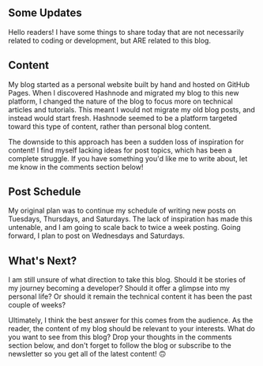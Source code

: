 ## Some Updates

Hello readers! I have some things to share today that are not necessarily related to coding or development, but ARE related to this blog.

## Content

My blog started as a personal website built by hand and hosted on GitHub Pages. When I discovered Hashnode and migrated my blog to this new platform, I changed the nature of the blog to focus more on technical articles and tutorials. This meant I would not migrate my old blog posts, and instead would start fresh. Hashnode seemed to be a platform targeted toward this type of content, rather than personal blog content. 

The downside to this approach has been a sudden loss of inspiration for content! I find myself lacking ideas for post topics, which has been a complete struggle. If you have something you'd like me to write about, let me know in the comments section below!

## Post Schedule

My original plan was to continue my schedule of writing new posts on Tuesdays, Thursdays, and Saturdays. The lack of inspiration has made this untenable, and I am going to scale back to twice a week posting. Going forward, I plan to post on Wednesdays and Saturdays. 

## What's Next?

I am still unsure of what direction to take this blog. Should it be stories of my journey becoming a developer? Should it offer a glimpse into my personal life? Or should it remain the technical content it has been the past couple of weeks? 

Ultimately, I think the best answer for this comes from the audience. As the reader, the content of my blog should be relevant to your interests. What do you want to see from this blog? Drop your thoughts in the comments section below, and don't forget to follow the blog or subscribe to the newsletter so you get all of the latest content! 🙃